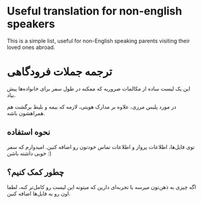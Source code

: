 # Useful translation for non-english speakers
This is a simple list, useful for non-English speaking parents visiting their loved ones abroad.
# ترجمه جملات فرودگاهی 
این یک لیست ساده از مکالمات ضروریه که ممکنه در طول سفر برای خانواده‌ها پیش بیاد.

در مورد پلیس مرزی، علاوه بر مدارک هویتی، لازمه که بیمه و بلیط برگشت هم همراهشون باشه.


## نحوه استفاده
توی فایل‌ها، اطلاعات پرواز و اطلاعات تماس خودتون رو اضافه کنین. امیدوارم که سفر خوبی داشته باشن :)


## چطور کمک کنیم؟
اگه چیزی به ذهن‌تون میرسه یا تجربه‌ای دارین که میتونه این لیست رو کامل‌تر کنه، لطفا اون رو به فایل‌ها اضافه کنین.
